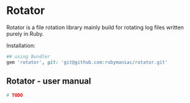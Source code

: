 # Rotator

Rotator is a file rotation library mainly build for rotating log files written purely in Ruby.

Installation:

``` ruby
## using Bundler
gem 'rotator', git: 'git@github.com:rubymaniac/rotator.git'
```

## Rotator - user manual

``` ruby
# TODO
```
